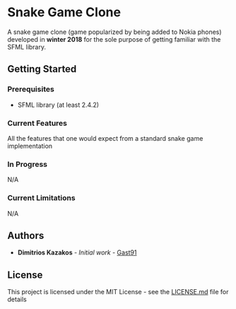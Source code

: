 # Snake Game Clone
A snake game clone (game popularized by being added to Nokia phones) developed in **winter 2018** for the sole purpose of getting familiar with the SFML library.

## Getting Started

### Prerequisites
 - SFML library (at least 2.4.2)

### Current Features

All the features that one would expect from a standard snake game implementation

### In Progress
  N/A

### Current Limitations
  N/A

## Authors

* **Dimitrios Kazakos** - *Initial work* - [Gast91](https://github.com/Gast91)

## License

This project is licensed under the MIT License - see the [LICENSE.md](LICENSE.md) file for details
